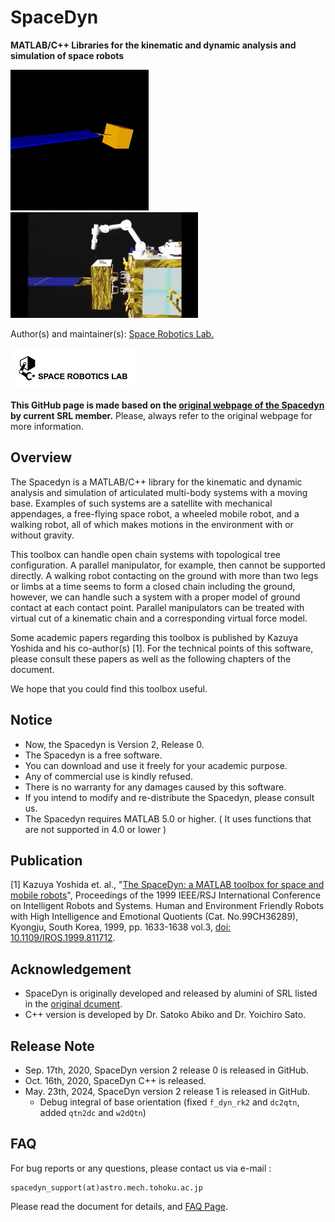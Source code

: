 # SpaceDyn

**MATLAB/C++ Libraries for the kinematic and dynamic analysis and simulation of space robots**

![movx.gif](./docs/media/movx.gif) ![ets3x4.gif](./docs/media/ets3x4.gif)

Author(s) and maintainer(s): [Space Robotics Lab.](http://www.astro.mech.tohoku.ac.jp/e/index.html)

[![srl-logo-original.jpg](./docs/media/srl-logo-original.jpg)](http://www.astro.mech.tohoku.ac.jp/e/index.html)

**This GitHub page is made based on the [original webpage of the Spacedyn](http://www.astro.mech.tohoku.ac.jp/spacedyn/) by current SRL member.** Please, always refer to the original webpage for more information.


## Overview
The Spacedyn is a MATLAB/C++ library for the kinematic and dynamic analysis and simulation of articulated multi-body systems with a moving base. Examples of such systems are a satellite with mechanical appendages, a free-flying space robot, a wheeled mobile robot, and a walking robot, all of which makes motions in the environment with or without gravity.

This toolbox can handle open chain systems with topological tree configuration. A parallel manipulator, for example, then cannot be supported directly. A walking robot contacting on the ground with more than two legs or limbs at a time seems to form a closed chain including the ground, however, we can handle such a system with a proper model of ground contact at each contact point. Parallel manipulators can be treated with virtual cut of a kinematic chain and a corresponding virtual force model.

Some academic papers regarding this toolbox is published by Kazuya Yoshida and his co-author(s) [1]. For the technical points of this software, please consult these papers as well as the following chapters of the document.

We hope that you could find this toolbox useful.


## Notice
* Now, the Spacedyn is Version 2, Release 0.
* The Spacedyn is a free software.
* You can download and use it freely for your academic purpose.
* Any of commercial use is kindly refused.
* There is no warranty for any damages caused by this software.
* If you intend to modify and re-distribute the Spacedyn, please consult us.
* The Spacedyn requires MATLAB 5.0 or higher. ( It uses functions that are not supported in 4.0 or lower )


## Publication
[1] Kazuya Yoshida et. al., "[The SpaceDyn: a MATLAB toolbox for space and mobile robots](https://ieeexplore.ieee.org/document/811712)", Proceedings of the 1999 IEEE/RSJ International Conference on Intelligent Robots and Systems. Human and Environment Friendly Robots with High Intelligence and Emotional Quotients (Cat. No.99CH36289), Kyongju, South Korea, 1999, pp. 1633-1638 vol.3, [doi: 10.1109/IROS.1999.811712](https://doi.org/10.1109/IROS.1999.811712).


## Acknowledgement
* SpaceDyn is originally developed and released by alumini of SRL listed in the [original dcument](http://www.astro.mech.tohoku.ac.jp/spacedyn/doc.pdf). 
* C++ version is developed by Dr. Satoko Abiko and Dr. Yoichiro Sato.


## Release Note
* Sep. 17th, 2020, SpaceDyn version 2 release 0 is released in GitHub.
* Oct. 16th, 2020, SpaceDyn C++ is released.
* May. 23th, 2024, SpaceDyn version 2 release 1 is released in GitHub.
    * Debug integral of base orientation (fixed `f_dyn_rk2` and `dc2qtn`, added `qtn2dc` and `w2dQtn`)


## FAQ
For bug reports or any questions, please contact us via e-mail :

    spacedyn_support(at)astro.mech.tohoku.ac.jp

Please read the document for details, and [FAQ Page](http://www.astro.mech.tohoku.ac.jp/spacedyn/faq.html).
